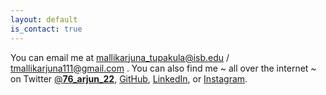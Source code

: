 ```yaml
---
layout: default
is_contact: true
---
```


You can email me at mallikarjuna_tupakula@isb.edu / tmallikarjuna111@gmail.com .  You can also find me ~ all over the internet ~ on Twitter [@__76_arjun_22__](https://twitter.com/__76_arjun_22__), [GitHub](https://github.com/MALLI7622), [LinkedIn](https://www.linkedin.com/in/arjun-a-aprendiza/), or [Instagram](https://www.instagram.com/___76___arjun___22___/).
